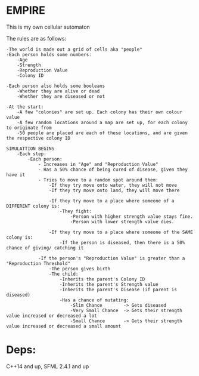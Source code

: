 # EMPIRE

This is my own cellular automaton

The rules are as follows:

    -The world is made out a grid of cells aka "people"
    -Each person holds some numbers:
        -Age
        -Strength
        -Reproduction Value
        -Colony ID

    -Each person also holds some booleans
        -Whether they are alive or dead
        -Whether they are diseased or not

    -At the start:
        -A few "colonies" are set up. Each colony has their own colour value
        -A few random locations around a map are set up, for each colony to originate from
        -50 people are placed are each of these locations, and are given the respective colony ID

    SIMULATTION BEGINS
        -Each step:
            -Each person:
                - Increases in "Age" and "Reproduction Value"
                - Has a 50% chance of being cured of disease, given they have it
                - Tries to move to a random spot around them:
                    -If they try move onto water, they will not move
                    -If they try move onto land, they will move there

                    -If they try move to a place where someone of a DIFFERENT colony is:
                        -They fight:
                            -Person with higher strength value stays fine.
                            -Person with lower strength value dies.

                    -If they try move to a place where someone of the SAME colony is:
                        -If the person is diseased, then there is a 50% chance of giving/ catching it

                -If the person's "Reproduction Value" is greater than a "Reproduction Threshold"
                    -The person gives birth
                    -The child:
                        -Inherits the parent's Colony ID
                        -Inherits the parent's Strength value
                        -Inherits the parent's Disease (if parent is diseased)
                        -Has a chance of mutating:
                            -Slim Chance        -> Gets diseased
                            -Very Small Chance  -> Gets their strength value increased or decreased a lot
                            -Small Chance       -> Gets their strength value increased or decreased a small amount


# Deps:

C++14 and up, SFML 2.4.1 and up
